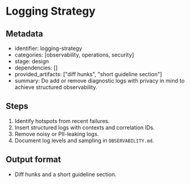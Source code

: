 # Logging Strategy

## Metadata

- identifier: logging-strategy
- categories: [observability, operations, security]
- stage: design
- dependencies: []
- provided_artifacts: ["diff hunks", "short guideline section"]
- summary: Do add or remove diagnostic logs with privacy in mind to achieve structured observability.

## Steps

1. Identify hotspots from recent failures.
2. Insert structured logs with contexts and correlation IDs.
3. Remove noisy or PII-leaking logs.
4. Document log levels and sampling in `OBSERVABILITY.md`.

## Output format

- Diff hunks and a short guideline section.
